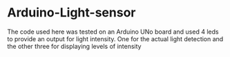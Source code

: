 Arduino-Light-sensor
====================

The code used here was tested on an Arduino UNo board and used 4 leds to provide an output for light intensity. One for the actual light detection and the other three for displaying levels of intensity
